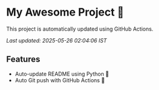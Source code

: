 # My Awesome Project 🚀

This project is automatically updated using GitHub Actions.

_Last updated: 2025-05-26 02:04:06 IST_

## Features
- Auto-update README using Python 🐍
- Auto Git push with GitHub Actions 🤖
